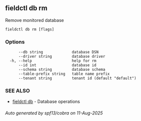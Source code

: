 ## fieldctl db rm

Remove monitored database

```
fieldctl db rm [flags]
```

### Options

```
      --db string             database DSN
      --driver string         database driver
  -h, --help                  help for rm
      --id int                database id
      --schema string         database schema
      --table-prefix string   table name prefix
      --tenant string         tenant id (default "default")
```

### SEE ALSO

* [fieldctl db](fieldctl_db.md)	 - Database operations

###### Auto generated by spf13/cobra on 11-Aug-2025
